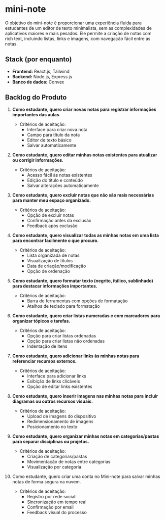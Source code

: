 # mini-note
O objetivo do mini-note é proporcionar uma experiência fluida para estudantes de um editor de texto minimalista, sem as complexidades de aplicativos maiores e mais pesados. Ele permite a criação de notas com rich text, incluindo listas, links e imagens, com navegação fácil entre as notas.


## Stack (por enquanto)
- **Frontend:** React.js, Tailwind
- **Backend:** Node.js, Express.js
- **Banco de dados:** Convex


## Backlog do Produto

1. **Como estudante, quero criar novas notas para registrar informações importantes das aulas.**
   - Critérios de aceitação:
     - Interface para criar nova nota
     - Campo para título da nota
     - Editor de texto básico
     - Salvar automaticamente

2. **Como estudante, quero editar minhas notas existentes para atualizar ou corrigir informações.**
   - Critérios de aceitação:
     - Acesso fácil às notas existentes
     - Edição do título e conteúdo
     - Salvar alterações automaticamente

3. **Como estudante, quero excluir notas que não são mais necessárias para manter meu espaço organizado.**
   - Critérios de aceitação:
     - Opção de excluir notas
     - Confirmação antes da exclusão
     - Feedback após exclusão

4. **Como estudante, quero visualizar todas as minhas notas em uma lista para encontrar facilmente o que procuro.**
   - Critérios de aceitação:
     - Lista organizada de notas
     - Visualização de títulos
     - Data de criação/modificação
     - Opção de ordenação

5. **Como estudante, quero formatar texto (negrito, itálico, sublinhado) para destacar informações importantes.**
   - Critérios de aceitação:
     - Barra de ferramentas com opções de formatação
     - Atalhos de teclado para formatação

6. **Como estudante, quero criar listas numeradas e com marcadores para organizar tópicos e tarefas.**
   - Critérios de aceitação:
     - Opção para criar listas ordenadas
     - Opção para criar listas não ordenadas
     - Indentação de itens

7. **Como estudante, quero adicionar links às minhas notas para referenciar recursos externos.**
   - Critérios de aceitação:
     - Interface para adicionar links
     - Exibição de links clicáveis
     - Opção de editar links existentes

8. **Como estudante, quero inserir imagens nas minhas notas para incluir diagramas ou outros recursos visuais.**
   - Critérios de aceitação:
     - Upload de imagens do dispositivo
     - Redimensionamento de imagens
     - Posicionamento no texto


9. **Como estudante, quero organizar minhas notas em categorias/pastas para separar disciplinas ou projetos.**
    - Critérios de aceitação:
      - Criação de categorias/pastas
      - Movimentação de notas entre categorias
      - Visualização por categoria

10. Como estudante, quero criar uma conta no Mini-note para salvar minhas notas de forma segura na nuvem.

    - Critérios de aceitação:
      - Registro por rede social
      - Sincronização em tempo real
      - Confirmação por email
      - Feedback visual do processo
